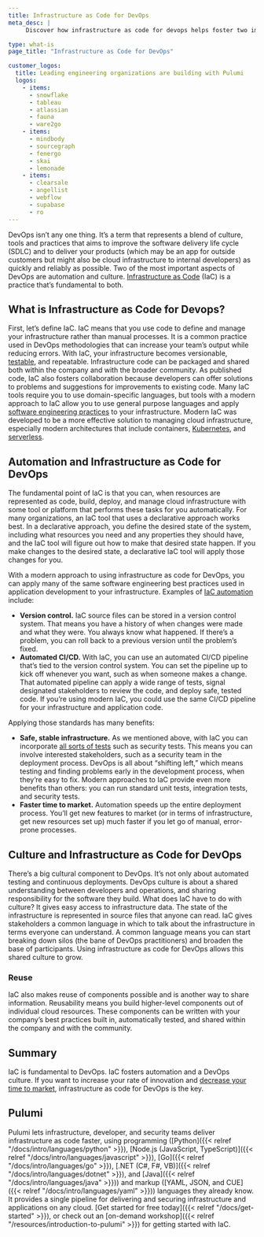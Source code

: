 ```yaml
---
title: Infrastructure as Code for DevOps
meta_desc: |
     Discover how infrastructure as code for devops helps foster two important aspects of devops by enabling automation and building a true devops culture.

type: what-is
page_title: "Infrastructure as Code for DevOps"

customer_logos:
  title: Leading engineering organizations are building with Pulumi
  logos:
    - items:
      - snowflake
      - tableau
      - atlassian
      - fauna
      - ware2go
    - items:
      - mindbody
      - sourcegraph
      - fenergo
      - skai
      - lemonade
    - items:
      - clearsale
      - angellist
      - webflow
      - supabase
      - ro
---
```


DevOps isn’t any one thing. It’s a term that represents a blend of culture, tools and practices that aims to improve the software delivery life cycle (SDLC)  and to deliver your products (which may be an app for outside customers but might also be cloud infrastructure to internal developers) as quickly and reliably as possible. Two of the most important aspects of DevOps are automation and culture. [Infrastructure as Code](/what-is/what-is-infrastructure-as-code/) (IaC) is a practice that’s fundamental to both.

## What is Infrastructure as Code for Devops?

First, let’s define IaC. IaC means that you use code to define and manage your infrastructure rather than manual processes. It is a common practice used in DevOps methodologies that can increase your team’s output while reducing errors. With IaC, your infrastructure becomes versionable, [testable](/what-is/how-to-step-up-cloud-infrastructure-testing/), and repeatable. Infrastructure code can be packaged and shared both within the company and with the broader community. As published code, IaC also fosters collaboration because developers can offer solutions to problems and suggestions for improvements to existing code. Many IaC tools require you to use domain-specific languages, but tools with a modern approach to IaC allow you to use general purpose languages and apply [software engineering practices](/blog/what-exactly-is-cloud-engineering/) to your infrastructure. Modern IaC was developed to be a more effective solution to managing cloud infrastructure, especially modern architectures that include containers, [Kubernetes](/blog/kubernetes-fundamentals-part-one/), and [serverless](/blog/architecture-as-code-serverless/).

## Automation and Infrastructure as Code for DevOps

The fundamental point of IaC is that you can, when resources are represented as code, build, deploy, and manage cloud infrastructure with some tool or platform that performs these tasks for you automatically. For many organizations, an IaC tool that uses a declarative approach works best. In a declarative approach, you define the desired state of the system, including what resources you need and any properties they should have, and the IaC tool will figure out how to make that desired state happen.  If you make changes to the desired state, a declarative IaC tool will apply those changes for you.

With a modern approach to using infrastructure as code for DevOps, you can apply many of the same software engineering best practices used in application development to your infrastructure. Examples of [IaC automation](/blog/automation-api-supercharged-cloud-tooling/) include:

- **Version control.** IaC source files can be stored in a version control system. That means you have a history of when changes were made and what they were. You always know what happened. If there’s a problem, you can roll back to a previous version until the problem’s fixed.
- **Automated CI/CD.** With IaC, you can use an automated CI/CD pipeline that’s tied to the version control system. You can set the pipeline up to kick off whenever you want, such as when someone makes a change. That automated pipeline can apply a wide range of tests, signal designated stakeholders to review the code, and deploy safe, tested code. If you’re using modern IaC, you could use the same CI/CD pipeline for your infrastructure and application code.

Applying those standards has many benefits:

- **Safe, stable infrastructure.** As we mentioned above, with IaC you can incorporate [all sorts of tests](/blog/testing-in-practice/) such as security tests. This means you can involve interested stakeholders, such as a security team in the deployment process. DevOps is all about “shifting left,” which means testing and finding problems early in the development process, when they’re easy to fix. Modern approaches to IaC provide even more benefits than others: you can run standard unit tests, integration tests, and security tests.
- **Faster time to market.** Automation speeds up the entire deployment process. You’ll get new features to market (or in terms of infrastructure, get new resources set up) much faster if you let go of manual, error-prone processes.

## Culture and Infrastructure as Code for DevOps

There’s a big cultural component to DevOps. It’s not only about automated testing and continuous deployments. DevOps culture is about a shared understanding between developers and operations, and sharing responsibility for the software they build. What does IaC have to do with culture? It gives easy access to infrastructure data. The state of the infrastructure is represented in source files that anyone can read. IaC gives stakeholders a common language in which to talk about the infrastructure in terms everyone can understand. A common language means you can start breaking down silos (the bane of DevOps practitioners) and broaden the base of participants. Using infrastructure as code for DevOps allows this shared culture to grow.

### Reuse

IaC also makes reuse of components possible and is another way to share information. Reusability means you build higher-level components out of individual cloud resources. These components can be written with your company’s best practices built in, automatically tested, and shared within the company and with the community.

## Summary

IaC is fundamental to DevOps. IaC fosters automation and a DevOps culture. If you want to increase your rate of innovation and [decrease your time to market](/case-studies/snowflake/), infrastructure as code for DevOps is the key.

## Pulumi

Pulumi lets infrastructure, developer, and security teams deliver infrastructure as code faster, using programming ([Python]({{< relref "/docs/intro/languages/python" >}}), [Node.js (JavaScript, TypeScript)]({{< relref "/docs/intro/languages/javascript" >}}), [Go]({{< relref "/docs/intro/languages/go" >}}), [.NET (C#, F#, VB)]({{< relref "/docs/intro/languages/dotnet" >}}), and [Java]({{< relref "/docs/intro/languages/java" >}})) and markup ([YAML, JSON, and CUE]({{< relref "/docs/intro/languages/yaml" >}})) languages they already know. It provides a single pipeline for delivering and securing infrastructure and applications on any cloud. [Get started for free today]({{< relref "/docs/get-started" >}}), or check out an [on-demand workshop]({{< relref "/resources/introduction-to-pulumi" >}}) for getting started with IaC.
